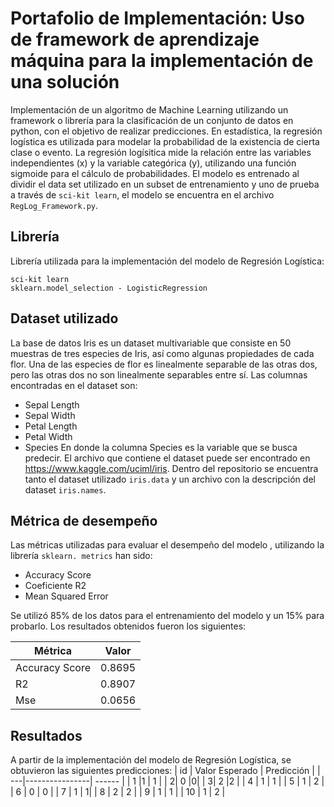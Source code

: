 # Portafolio de Implementación: Uso de framework de aprendizaje máquina para la implementación de una solución
Implementación de un algoritmo de Machine Learning utilizando un framework o librería para la clasificación de un conjunto de datos en python, con el objetivo de realizar predicciones. En estadística, la regresión logística es utilizada para modelar la probabilidad de la existencia de cierta clase o evento. La regresión logísitica mide la relación entre las variables independientes (x) y la variable categórica (y), utilizando una función sigmoide para el cálculo de probabilidades. El modelo es entrenado al dividir el data set utilizado en un subset de entrenamiento y uno de prueba a través de `sci-kit learn`, el modelo se encuentra en el archivo `RegLog_Framework.py`.

## Librería 
Librería utilizada para la implementación del modelo de Regresión Logística:
```
sci-kit learn
sklearn.model_selection - LogisticRegression
```


## Dataset utilizado
La base de datos Iris es un dataset multivariable que consiste en 50 muestras de tres especies de Iris, así como algunas propiedades de cada flor. Una de las especies de flor es linealmente separable de las otras dos, pero las otras dos no son linealmente separables entre sí. Las columnas encontradas en el dataset son:
* Sepal Length
* Sepal Width
* Petal Length
* Petal Width
* Species
En donde la columna Species es la variable que se busca predecir.
El archivo que contiene el dataset puede ser encontrado en https://www.kaggle.com/uciml/iris. Dentro del repositorio se encuentra tanto el dataset utilizado `iris.data` y un archivo con la descripción del dataset `iris.names`.

## Métrica de desempeño
Las métricas utilizadas para evaluar el desempeño del modelo , utilizando la librería `sklearn. metrics` han sido:
* Accuracy Score
* Coeficiente R2
* Mean Squared Error

Se utilizó 85% de los datos para el entrenamiento del modelo y un 15% para probarlo. Los resultados obtenidos fueron los siguientes:

| Métrica | Valor |
| --------------- | ------ |
| Accuracy Score  | 0.8695 |
| R2| 0.8907 |
| Mse|  0.0656  |

## Resultados
A partir de la implementación del modelo de Regresión Logística, se obtuvieron las siguientes predicciones:
| id | Valor Esperado | Predicción |
| ---|----------------| ------ |
| 1  |1 | 1   |
| 2| 0 |0|
| 3|  2 |2 |
| 4 | 1 |  1  |
| 5  | 1 |  2  |
| 6  | 0 |   0 |
| 7  | 1 |    1|
| 8  | 2 |   2 |
| 9  | 1 |   1 |
| 10  | 1 |   2 |
